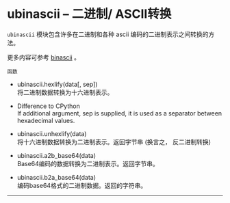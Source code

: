 # **ubinascii** – 二进制/ ASCII转换
`ubinascii` 模块包含许多在二进制和各种 ascii 编码的二进制表示之间转换的方法。

更多内容可参考 [binascii](https://docs.python.org/3/library/binascii.html?highlight=binascii#module-binascii)  。


`函数`

- ubinascii.hexlify(data[, sep])  
  将二进制数据转换为十六进制表示。

- Difference to CPython  
  If additional argument, sep is supplied, it is used as a separator between hexadecimal values.

- ubinascii.unhexlify(data)  
  将十六进制数据转换为二进制表示。返回字节串 (换言之， 反二进制转换)

- ubinascii.a2b_base64(data)  
  Base64编码的数据转换为二进制表示。返回字节串。

- ubinascii.b2a_base64(data)  
  编码base64格式的二进制数据。返回的字符串。

----------